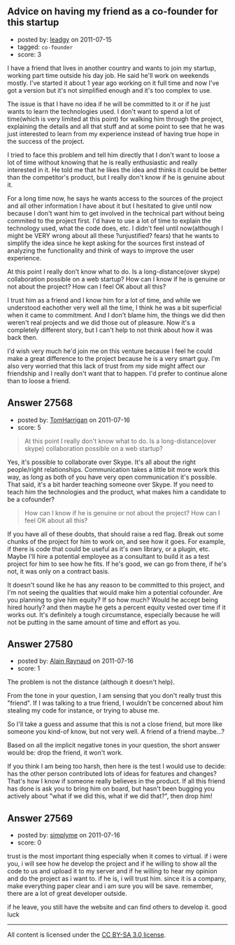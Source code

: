 ## Advice on having my friend as a co-founder for this startup

- posted by: [leadgy](https://stackexchange.com/users/-1/8200-leadgy) on 2011-07-15
- tagged: `co-founder`
- score: 3

I have a friend that lives in another country and wants to join my startup, working part time outside his day job. He said he'll work on weekends mostly. I've started it about 1 year ago working on it full time and now I've got a version but it's not simplified enough and it's too complex to use.

The issue is that I have no idea if he will be committed to it or if he just wants to learn the technologies used. I don't want to spend a lot of time(which is very limited at this point) for walking him through the project, explaining the details and all that stuff and at some point to see that he was just interested to learn from my experience instead of having true hope in the success of the project.

I tried to face this problem and tell him directly that I don't want to loose a lot of time without knowing that he is really enthusiastic and really interested in it. He told me that he likes the idea and thinks it could be better than the competitor's product, but I really don't know if he is genuine about it. 

For a long time now, he says he wants access to the sources of the project and all other information I have about it but I hesitated to give until now because I don't want him to get involved in the technical part without being commited to the project first. I'd have to use a lot of time to explain the technology used, what the code does, etc. I didn't feel until now(although I might be VERY wrong about all these ?unjustified? fears) that he wants to simplify the idea since he kept asking for the sources first instead of analyzing the functionality and think of ways to improve the user experience.

At this point I really don't know what to do. Is a long-distance(over skype) collaboration possible on a web startup? How can I know if he is genuine or not about the project? How can I feel OK about all this?

I trust him as a friend and I know him for a lot of time, and while we understood eachother very well all the time, I think he was a bit superficial when it came to commitment. And I don't blame him, the things we did then weren't real projects and we did those out of pleasure. Now it's a completely different story, but I can't help to not think about how it was back then.

I'd wish very much he'd join me on this venture because I feel he could make a great difference to the project because he is a very smart guy. I'm also very worried that this lack of trust from my side might affect our friendship and I really don't want that to happen. I'd prefer to continue alone than to loose a friend.


## Answer 27568

- posted by: [TomHarrigan](https://stackexchange.com/users/-1/11595-tomharrigan) on 2011-07-16
- score: 5

> At this point I really don't know what to do. Is a long-distance(over
> skype) collaboration possible on a web startup?

Yes, it's possible to collaborate over Skype. It's all about the right people/right relationships. Communication takes a little bit more work this way, as long as both of you have very open communication it's possible. That said, it's a bit harder teaching someone over Skype. If you need to teach him the technologies and the product, what makes him a candidate to be a cofounder? 

> How can I know if he is genuine or not about the project? How can I
> feel OK about all this?

If you have all of these doubts, that should raise a red flag. Break out some chunks of the project for him to work on, and see how it goes. For example, if there is code that could be useful as it's own library, or a plugin, etc. Maybe I'll hire a potential employee as a consultant to build it as a test project for him to see how he fits. If he's good, we can go from there, if he's not, it was only on a contract basis.

It doesn't sound like he has any reason to be committed to this project, and I'm not seeing the qualities that would make him a potential cofounder. Are you planning to give him equity? If so how much? Would he accept being hired hourly? and then maybe he gets a percent equity vested over time if it works out. It's definitely a tough circumstance, especially because he will not be putting in the same amount of time and effort as you.


## Answer 27580

- posted by: [Alain Raynaud](https://stackexchange.com/users/-1/502-alain-raynaud) on 2011-07-16
- score: 1

The problem is not the distance (although it doesn't help).

From the tone in your question, I am sensing that you don't really trust this "friend". If I was talking to a true friend, I wouldn't be concerned about him stealing my code for instance, or trying to abuse me.

So I'll take a guess and assume that this is not a close friend, but more like someone you kind-of know, but not very well. A friend of a friend maybe...?

Based on all the implicit negative tones in your question, the short answer would be: drop the friend, it won't work.

If you think I am being too harsh, then here is the test I would use to decide: has the other person contributed lots of ideas for features and changes? That's how I know if someone really believes in the product. If all this friend has done is ask you to bring him on board, but hasn't been bugging you actively about "what if we did this, what if we did that?", then drop him!


## Answer 27569

- posted by: [simplyme](https://stackexchange.com/users/-1/11458-simplyme) on 2011-07-16
- score: 0

trust is the most important thing especially when it comes to virtual.
if i were you, i will see how he develop the project and if he willing to show all the code to us and upload it to my server and if he willing to hear my opinion and do the project as i want to. if he is, i will trust him.
since it is a company, make everything paper clear and i am sure you will be save. remember, there are a lot of great developer outside.

if he leave, you still have the website and can find others to develop it. good luck 



---

All content is licensed under the [CC BY-SA 3.0 license](https://creativecommons.org/licenses/by-sa/3.0/).
